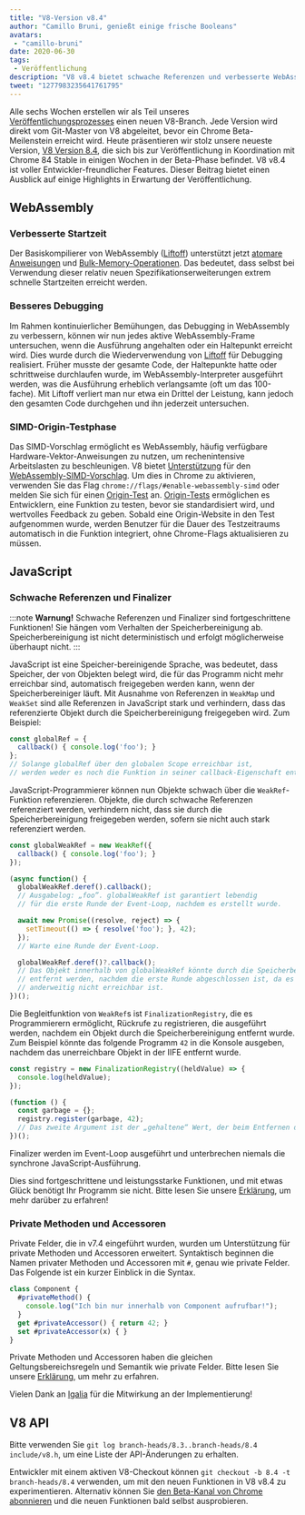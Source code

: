```yaml
---
title: "V8-Version v8.4"
author: "Camillo Bruni, genießt einige frische Booleans"
avatars: 
 - "camillo-bruni"
date: 2020-06-30
tags: 
 - Veröffentlichung
description: "V8 v8.4 bietet schwache Referenzen und verbesserte WebAssembly-Leistung."
tweet: "1277983235641761795"
---
```

Alle sechs Wochen erstellen wir als Teil unseres [Veröffentlichungsprozesses](https://v8.dev/docs/release-process) einen neuen V8-Branch. Jede Version wird direkt vom Git-Master von V8 abgeleitet, bevor ein Chrome Beta-Meilenstein erreicht wird. Heute präsentieren wir stolz unsere neueste Version, [V8 Version 8.4](https://chromium.googlesource.com/v8/v8.git/+log/branch-heads/8.4), die sich bis zur Veröffentlichung in Koordination mit Chrome 84 Stable in einigen Wochen in der Beta-Phase befindet. V8 v8.4 ist voller Entwickler-freundlicher Features. Dieser Beitrag bietet einen Ausblick auf einige Highlights in Erwartung der Veröffentlichung.

<!--truncate-->
## WebAssembly

### Verbesserte Startzeit

Der Basiskompilierer von WebAssembly ([Liftoff](https://v8.dev/blog/liftoff)) unterstützt jetzt [atomare Anweisungen](https://github.com/WebAssembly/threads) und [Bulk-Memory-Operationen](https://github.com/WebAssembly/bulk-memory-operations). Das bedeutet, dass selbst bei Verwendung dieser relativ neuen Spezifikationserweiterungen extrem schnelle Startzeiten erreicht werden.

### Besseres Debugging

Im Rahmen kontinuierlicher Bemühungen, das Debugging in WebAssembly zu verbessern, können wir nun jedes aktive WebAssembly-Frame untersuchen, wenn die Ausführung angehalten oder ein Haltepunkt erreicht wird.
Dies wurde durch die Wiederverwendung von [Liftoff](https://v8.dev/blog/liftoff) für Debugging realisiert. Früher musste der gesamte Code, der Haltepunkte hatte oder schrittweise durchlaufen wurde, im WebAssembly-Interpreter ausgeführt werden, was die Ausführung erheblich verlangsamte (oft um das 100-fache). Mit Liftoff verliert man nur etwa ein Drittel der Leistung, kann jedoch den gesamten Code durchgehen und ihn jederzeit untersuchen.

### SIMD-Origin-Testphase

Das SIMD-Vorschlag ermöglicht es WebAssembly, häufig verfügbare Hardware-Vektor-Anweisungen zu nutzen, um rechenintensive Arbeitslasten zu beschleunigen. V8 bietet [Unterstützung](https://v8.dev/features/simd) für den [WebAssembly-SIMD-Vorschlag](https://github.com/WebAssembly/simd). Um dies in Chrome zu aktivieren, verwenden Sie das Flag `chrome://flags/#enable-webassembly-simd` oder melden Sie sich für einen [Origin-Test](https://developers.chrome.com/origintrials/#/view_trial/-4708513410415853567) an. [Origin-Tests](https://github.com/GoogleChrome/OriginTrials/blob/gh-pages/developer-guide.md) ermöglichen es Entwicklern, eine Funktion zu testen, bevor sie standardisiert wird, und wertvolles Feedback zu geben. Sobald eine Origin-Website in den Test aufgenommen wurde, werden Benutzer für die Dauer des Testzeitraums automatisch in die Funktion integriert, ohne Chrome-Flags aktualisieren zu müssen.

## JavaScript

### Schwache Referenzen und Finalizer

:::note
**Warnung!** Schwache Referenzen und Finalizer sind fortgeschrittene Funktionen! Sie hängen vom Verhalten der Speicherbereinigung ab. Speicherbereinigung ist nicht deterministisch und erfolgt möglicherweise überhaupt nicht.
:::

JavaScript ist eine Speicher-bereinigende Sprache, was bedeutet, dass Speicher, der von Objekten belegt wird, die für das Programm nicht mehr erreichbar sind, automatisch freigegeben werden kann, wenn der Speicherbereiniger läuft. Mit Ausnahme von Referenzen in `WeakMap` und `WeakSet` sind alle Referenzen in JavaScript stark und verhindern, dass das referenzierte Objekt durch die Speicherbereinigung freigegeben wird. Zum Beispiel:

```js
const globalRef = {
  callback() { console.log('foo'); }
};
// Solange globalRef über den globalen Scope erreichbar ist,
// werden weder es noch die Funktion in seiner callback-Eigenschaft entfernt.
```

JavaScript-Programmierer können nun Objekte schwach über die `WeakRef`-Funktion referenzieren. Objekte, die durch schwache Referenzen referenziert werden, verhindern nicht, dass sie durch die Speicherbereinigung freigegeben werden, sofern sie nicht auch stark referenziert werden.

```js
const globalWeakRef = new WeakRef({
  callback() { console.log('foo'); }
});

(async function() {
  globalWeakRef.deref().callback();
  // Ausgabelog: „foo”. globalWeakRef ist garantiert lebendig
  // für die erste Runde der Event-Loop, nachdem es erstellt wurde.

  await new Promise((resolve, reject) => {
    setTimeout(() => { resolve('foo'); }, 42);
  });
  // Warte eine Runde der Event-Loop.

  globalWeakRef.deref()?.callback();
  // Das Objekt innerhalb von globalWeakRef könnte durch die Speicherbereinigung
  // entfernt werden, nachdem die erste Runde abgeschlossen ist, da es
  // anderweitig nicht erreichbar ist.
})();
```

Die Begleitfunktion von `WeakRef`s ist `FinalizationRegistry`, die es Programmierern ermöglicht, Rückrufe zu registrieren, die ausgeführt werden, nachdem ein Objekt durch die Speicherbereinigung entfernt wurde. Zum Beispiel könnte das folgende Programm `42` in die Konsole ausgeben, nachdem das unerreichbare Objekt in der IIFE entfernt wurde.

```js
const registry = new FinalizationRegistry((heldValue) => {
  console.log(heldValue);
});

(function () {
  const garbage = {};
  registry.register(garbage, 42);
  // Das zweite Argument ist der „gehaltene“ Wert, der beim Entfernen des ersten Arguments
})();
```

Finalizer werden im Event-Loop ausgeführt und unterbrechen niemals die synchrone JavaScript-Ausführung.

Dies sind fortgeschrittene und leistungsstarke Funktionen, und mit etwas Glück benötigt Ihr Programm sie nicht. Bitte lesen Sie unsere [Erklärung](https://v8.dev/features/weak-references), um mehr darüber zu erfahren!

### Private Methoden und Accessoren

Private Felder, die in v7.4 eingeführt wurden, wurden um Unterstützung für private Methoden und Accessoren erweitert. Syntaktisch beginnen die Namen privater Methoden und Accessoren mit `#`, genau wie private Felder. Das Folgende ist ein kurzer Einblick in die Syntax.

```js
class Component {
  #privateMethod() {
    console.log("Ich bin nur innerhalb von Component aufrufbar!");
  }
  get #privateAccessor() { return 42; }
  set #privateAccessor(x) { }
}
```

Private Methoden und Accessoren haben die gleichen Geltungsbereichsregeln und Semantik wie private Felder. Bitte lesen Sie unsere [Erklärung](https://v8.dev/features/class-fields), um mehr zu erfahren.

Vielen Dank an [Igalia](https://twitter.com/igalia) für die Mitwirkung an der Implementierung!

## V8 API

Bitte verwenden Sie `git log branch-heads/8.3..branch-heads/8.4 include/v8.h`, um eine Liste der API-Änderungen zu erhalten.

Entwickler mit einem aktiven V8-Checkout können `git checkout -b 8.4 -t branch-heads/8.4` verwenden, um mit den neuen Funktionen in V8 v8.4 zu experimentieren. Alternativ können Sie [den Beta-Kanal von Chrome abonnieren](https://www.google.com/chrome/browser/beta.html) und die neuen Funktionen bald selbst ausprobieren.
